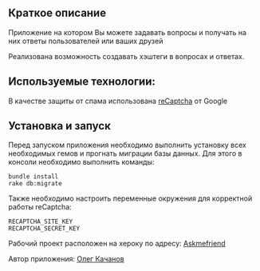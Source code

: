 
## Краткое описание

Приложение на котором Вы можете задавать вопросы и получать на них ответы пользователей или ваших друзей

Реализована возможность создавать хэштеги в вопросах и ответах.

## Используемые технологии:
   
   В качестве защиты от спама использована [reCaptcha](https://www.google.com/recaptcha/intro/v3beta.html) от Google

## Установка и запуск

Перед запуском приложения необходимо выполнить установку всех необходимых гемов и прогнать миграции базы данных. Для этого в консоли необходимо выполнить команды:

    bundle install
    rake db:migrate

Также необходимо настроить переменные окружения для корректной работы reCaptcha:

    RECAPTCHA_SITE_KEY
    RECAPTCHA_SECRET_KEY
    
 Рабочий проект расположен на хероку по адресу: [Askmefriend](https://askmefriend.herokuapp.com/)
 
 Автор приложения: [Олег Качанов](https://www.linkedin.com/in/%D0%BE%D0%BB%D0%B5%D0%B3-%D0%BA%D0%B0%D1%87%D0%B0%D0%BD%D0%BE%D0%B2-b3b4a8114/)
 
 
